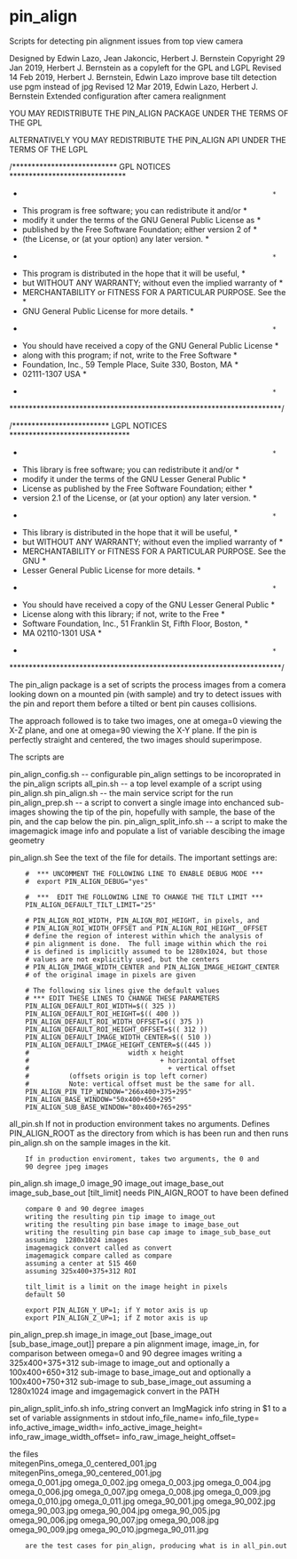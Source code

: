 # pin_align
Scripts for detecting pin alignment issues from top view camera

Designed by Edwin Lazo, Jean Jakoncic, Herbert J. Bernstein
Copyright 29 Jan 2019, Herbert J. Bernstein
as a copyleft for the GPL and LGPL
Revised 14 Feb 2019, Herbert J. Bernstein, Edwin Lazo
  improve base tilt detection
  use pgm instead of jpg
Revised 12 Mar 2019, Edwin Lazo, Herbert J. Bernstein
  Extended configuration after camera realignment

 YOU MAY REDISTRIBUTE THE PIN_ALIGN PACKAGE UNDER THE TERMS OF THE GPL
                     
 ALTERNATIVELY YOU MAY REDISTRIBUTE THE PIN_ALIGN API UNDER THE TERMS
 OF THE LGPL

/*************************** GPL NOTICES ******************************
 *                                                                    *
 * This program is free software; you can redistribute it and/or      *
 * modify it under the terms of the GNU General Public License as     *
 * published by the Free Software Foundation; either version 2 of     *
 * (the License, or (at your option) any later version.               *
 *                                                                    *
 * This program is distributed in the hope that it will be useful,    *
 * but WITHOUT ANY WARRANTY; without even the implied warranty of     *
 * MERCHANTABILITY or FITNESS FOR A PARTICULAR PURPOSE.  See the      *
 * GNU General Public License for more details.                       *
 *                                                                    *
 * You should have received a copy of the GNU General Public License  *
 * along with this program; if not, write to the Free Software        *
 * Foundation, Inc., 59 Temple Place, Suite 330, Boston, MA           *
 * 02111-1307  USA                                                    *
 *                                                                    *
 **********************************************************************/

/************************* LGPL NOTICES *******************************
 *                                                                    *
 * This library is free software; you can redistribute it and/or      *
 * modify it under the terms of the GNU Lesser General Public         *
 * License as published by the Free Software Foundation; either       *
 * version 2.1 of the License, or (at your option) any later version. *
 *                                                                    *
 * This library is distributed in the hope that it will be useful,    *
 * but WITHOUT ANY WARRANTY; without even the implied warranty of     *
 * MERCHANTABILITY or FITNESS FOR A PARTICULAR PURPOSE.  See the GNU  *
 * Lesser General Public License for more details.                    *
 *                                                                    *
 * You should have received a copy of the GNU Lesser General Public   *
 * License along with this library; if not, write to the Free         *
 * Software Foundation, Inc., 51 Franklin St, Fifth Floor, Boston,    *
 * MA  02110-1301  USA                                                *
 *                                                                    *
 **********************************************************************/

 The pin_align package is a set of scripts the process images from
a comera looking down on a mounted pin (with sample) and try to detect
issues with the pin and report them before a tilted or bent pin causes
collisions.

  The approach followed is to take two images, one at omega=0 viewing the
X-Z plane, and one at omega=90 viewing the X-Y plane.  If the pin is
perfectly straight and centered, the two images should superimpose.

  The scripts are


  pin_align_config.sh -- configurable pin_align settings to be
      incoroprated in the pin_align scripts
  all_pin.sh -- a top level example of a script using pin_align.sh
  pin_align.sh -- the main service script for the run
  pin_align_prep.sh -- a script to convert a single image into enchanced
      sub-images showing the tip of the pin, hopefully with sample,
      the base of the pin, and the cap below the pin.
  pin_align_split_info.sh -- a script to make the imagemagick image info
      and populate a list of variable descibing the image geometry

pin_align.sh
        See the text of the file for details.  The important settings
        are:

        #  *** UNCOMMENT THE FOLLOWING LINE TO ENABLE DEBUG MODE ***
        #  export PIN_ALIGN_DEBUG="yes"

        #  ***  EDIT THE FOLLOWING LINE TO CHANGE THE TILT LIMIT ***
        PIN_ALIGN_DEFAULT_TILT_LIMIT="25"

        # PIN_ALIGN_ROI_WIDTH, PIN_ALIGN_ROI_HEIGHT, in pixels, and
        # PIN_ALIGN_ROI_WIDTH_OFFSET and PIN_ALIGN_ROI_HEIGHT__OFFSET
        # define the region of interest within which the analysis of
        # pin alignment is done.  The full image within which the roi
        # is defined is implicitly assumed to be 1280x1024, but those
        # values are not explicitly used, but the centers 
        # PIN_ALIGN_IMAGE_WIDTH_CENTER and PIN_ALIGN_IMAGE_HEIGHT_CENTER
        # of the original image in pixels are given

        # The following six lines give the default values
        # *** EDIT THESE LINES TO CHANGE THESE PARAMETERS
        PIN_ALIGN_DEFAULT_ROI_WIDTH=$(( 325 ))
        PIN_ALIGN_DEFAULT_ROI_HEIGHT=$(( 400 ))
        PIN_ALIGN_DEFAULT_ROI_WIDTH_OFFSET=$(( 375 ))
        PIN_ALIGN_DEFAULT_ROI_HEIGHT_OFFSET=$(( 312 ))
        PIN_ALIGN_DEFAULT_IMAGE_WIDTH_CENTER=$(( 510 ))
        PIN_ALIGN_DEFAULT_IMAGE_HEIGHT_CENTER=$((445 ))
        #                         width x height
        #                                 + horizontal offset 
        #                                   + vertical offset 
        #          (offsets origin is top left corner) 
        #          Note: vertical offset must be the same for all.  
        PIN_ALIGN_PIN_TIP_WINDOW="266x400+375+295"
        PIN_ALIGN_BASE_WINDOW="50x400+650+295"
        PIN_ALIGN_SUB_BASE_WINDOW="80x400+765+295"

all_pin.sh
        If not in production environment takes no arguments.  Defines 
        PIN_ALIGN_ROOT as the directory from  which is has been run 
        and then runs pin_align.sh on the sample images in the kit.

        If in production enviroment, takes two arguments, the 0 and
        90 degree jpeg images
     

pin_align.sh image_0 image_90 image_out image_base_out image_sub_base_out [tilt_limit]
        needs PIN_AIGN_ROOT to have been defined

        compare 0 and 90 degree images
        writing the resulting pin tip image to image_out
        writing the resulting pin base image to image_base_out
        writing the resulting pin base cap image to image_sub_base_out
        assuming  1280x1024 images
        imagemagick convert called as convert
        imagemagick compare called as compare
        assuming a center at 515 460
        assuming 325x400+375+312 ROI
   
        tilt_limit is a limit on the image height in pixels
        default 50 
 
        export PIN_ALIGN_Y_UP=1; if Y motor axis is up
        export PIN_ALIGN_Z_UP=1; if Z motor axis is up

pin_align_prep.sh image_in image_out [base_image_out [sub_base_image_out]]
        prepare a pin alignment image, image_in, for
        comparison between omega=0 and 90 degree images
        writing a 325x400+375+312 sub-image to image_out
        and optionally a 100x400+650+312 sub-image to base_image_out
        and optionally a 100x400+750+312 sub-image to sub_base_image_out
        assuming a 1280x1024 image and imgagemagick convert
        in the PATH

pin_align_split_info.sh  info_string
        convert an ImgMagick info string in $1 to a set of variable
        assignments in stdout
            info_file_name=
            info_file_type=
            info_active_image_width=
            info_active_image_height=
            info_raw_image_width_offset=
            info_raw_image_height_offset=

the files  	
 	mitegenPins_omega_0_centered_001.jpg	mitegenPins_omega_90_centered_001.jpg 	
	omega_0_001.jpg	omega_0_002.jpg omega_0_003.jpg omega_0_004.jpg omega_0_006.jpg 
	omega_0_007.jpg omega_0_008.jpg omega_0_009.jpg omega_0_010.jpg omega_0_011.jpg
	omega_90_001.jpg omega_90_002.jpg omega_90_003.jpg omega_90_004.jpg
	omega_90_005.jpg omega_90_006.jpg omega_90_007.jpg omega_90_008.jpg
	omega_90_009.jpg omega_90_010.jpgmega_90_011.jpg

        are the test cases for pin_align, producing what is in all_pin.out
